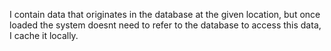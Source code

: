 I contain data that originates in the database at the given location, but once loaded the 
system doesnt need to refer to the database to access this data, I cache it locally.
 